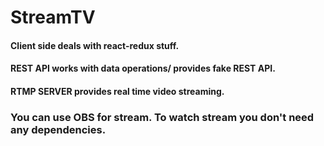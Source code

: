 # StreamTV

#### Client side deals with react-redux stuff.
#### REST API works with data operations/ provides fake REST API.
#### RTMP SERVER provides real time video streaming.

### You can use OBS for stream. To watch stream you don't need any dependencies.
